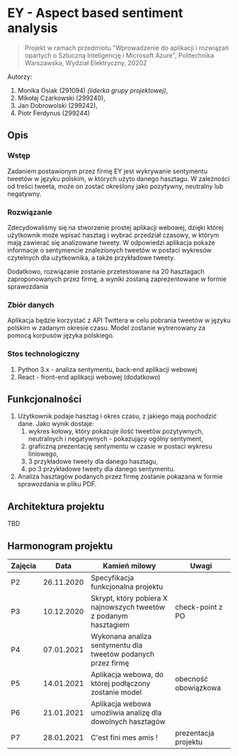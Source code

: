 # EY - Aspect based sentiment analysis
> Projekt w ramach przedmiotu "Wprowadzenie do aplikacji i rozwiązań opartych o Sztuczną Inteligencję i Microsoft Azure", Politechnika Warszawska, Wydział Elektryczny, 2020Z

Autorzy:
1. Monika Osiak (291094) *(liderka grupy projektowej)*,
2. Mikołaj Czarkowski (299240),
3. Jan Dobrowolski (299242),
4. Piotr Ferdynus (299244)

## Opis
### Wstęp
Zadaniem postawionym przez firmę EY jest wykrywanie sentymentu tweetów w języku polskim, w których użyto
danego hasztagu. W zależności od treści tweeta, może on zostać określony jako pozytywny, neutralny lub negatywny.

### Rozwiązanie
Zdecydowaliśmy się na stworzenie prostej aplikacji webowej, dzięki której użytkownik może wpisać hasztag i wybrać
przedział czasowy, w którym mają zawierać się analizowane tweety. W odpowiedzi aplikacja pokaże informacje
o sentymencie znalezionych tweetów w postaci wykresów czytelnych dla użytkownika, a także przykładowe tweety.

Dodatkowo, rozwiązanie zostanie przetestowane na 20 hasztagach zaproponowanych przez firmę, a wyniki zostaną 
zaprezentowane w formie sprawozdania

### Zbiór danych
Aplikacja będzie korzystać z API Twittera w celu pobrania tweetów w języku polskim w zadanym okresie czasu.
Model zostanie wytrenowany za pomocą korpusów języka polskiego.

### Stos technologiczny
1. Python 3.x - analiza sentymentu, back-end aplikacji webowej
2. React - front-end aplikacji webowej (dodatkowo)

## Funkcjonalności
1. Użytkownik podaje hasztag i okres czasu, z jakiego mają pochodzić dane. 
Jako wynik dostaje:
    1. wykres kołowy, który pokazuje ilość tweetów pozytywnych, neutralnych i negatywnych - pokazujący ogólny sentyment,
    2. graficzną prezentację sentymentu w czasie w postaci wykresu liniowego,
    3. 3 przykładowe tweety dla danego hasztagu,
    4. po 3 przykładowe tweety dla danego sentymentu.
2. Analiza hasztagów podanych przez firmę zostanie pokazana w formie sprawozdania w pliku PDF.

## Architektura projektu
TBD

## Harmonogram projektu
| Zajęcia | Data       | Kamień milowy                                                    | Uwagi                |
|---------|------------|------------------------------------------------------------------|----------------------|
| P2      | 26.11.2020 | Specyfikacja funkcjonalna projektu                               |                      |
| P3      | 10.12.2020 | Skrypt, który pobiera X najnowszych tweetów z podanym hasztagiem | check-point z PO     |
| P4      | 07.01.2021 | Wykonana analiza sentymentu dla tweetów podanych przez firmę     |                      |
| P5      | 14.01.2021 | Aplikacja webowa, do której podłączony zostanie model            | obecność obowiązkowa |
| P6      | 21.01.2021 | Aplikacja webowa umożliwia analizę dla dowolnych hasztagów       |                      |
| P7      | 28.01.2021 | C'est fini mes amis !                                            | prezentacja projektu |